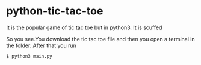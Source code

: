 # python-tic-tac-toe
It is the popular game of tic tac toe but in python3. It is scuffed 

So you see.You download the tic tac toe file and then you open a terminal in the folder. After that you run 
```
$ python3 main.py
 ```
